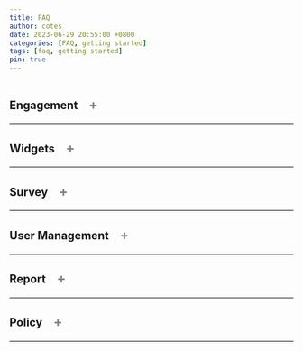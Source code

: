 ```yaml
---
title: FAQ
author: cotes
date: 2023-06-29 20:55:00 +0800
categories: [FAQ, getting started]
tags: [faq, getting started]
pin: true
---
```


<!--  This is a tab component -->

<details class="faq" onclick="toggleSymbol(this)">
<summary>
    <h3>Engagement 
        <span class="symbol">+</span>
    </h3>
</summary>


<details onclick="toggleSymbol(this)">
<summary>How do I create an engagement?<span class="symbol">+</span></summary>

You must be a Superuser to create an engagement.
To create an engagement, go to the Engagement Listing page and click the "Create an Engagement" button. This will take you to the Engagement creation page.
View all the steps on the <a href="https://bcgov.github.io/met-guide/posts/create-engagement/">Create Engagement</a> page. 

</details>

<details onclick="toggleSymbol(this)">
<summary>How do I edit an engagement?<span class="symbol">+</span></summary>

As a Superuser, you can edit an engagement at any time. As a Team Member, you can only edit an engagement before it is scheduled/published.
To edit an engagement, go to the Engagement Listing page and select "Edit Engagement" from the Action drop-down. This will take you to the Engagement Details page where you can edit your engagement. Alternatively, you can edit your engagement from the Preview Engagement page by clicking the "Edit Engagement" button.
View all the steps on the <a href="https://bcgov.github.io/met-guide/posts/edit-an-engagement/">Edit Engagement</a> page. 

</details>

<details onclick="toggleSymbol(this)">
<summary>How do I assign a Team Member/Reviewer to an Engagement?<span class="symbol">+</span></summary>

As a Superuser, you can assign any Team Member or Reviewer to any engagement. As a Team Member, you can assign any Team Member/Reviewer to an engagement that you are already assigned to.
To assign a user, go to the User Management page and select "Assign to an Engagement" from the Action drop-down. Alternatively for Team Members, you can go to the Engagement User Management page and click the "+ Add Team Member" button. 
View all the steps on the <a href="https://bcgov.github.io/met-guide/posts/add-team-member-or-reviewer-to-engagement/">Assign a Team Member/Reviewer to an Engagement</a> page. 

</details>

<details onclick="toggleSymbol(this)">
<summary>Where do I find the public URL to an Engagement?<span class="symbol">+</span></summary>

To access the public URL to an engagement, go to the Engagement Listing page and click on the desired engagement. Click on "Edit Engagement" and then go to the URL (links) tab. The top link will be for the Public Engagement Page. 
Alternatively, if the engagement is not yet open, you can select "Edit Engagement" from the Action drop-down on the Engagement Listing page.

</details>

<details onclick="toggleSymbol(this)">
<summary>How do I edit the dates the survey opens and closes?<span class="symbol">+</span></summary>

*This one is still under consideration* - ticket 2189

</details>

<details onclick="toggleSymbol(this)">
<summary>How do I change the date an Engagement is scheduled to go live?<span class="symbol">+</span></summary>

As a Superuser, you can change the date and time an engagement is scheduled to go live as long as you do it before the original scheduled time. To change the engagement go live date and time, go to the Engagement Listing page and click on the desired engagement. You will see a "Reschedule Engagement" button at the top. 

</details>

<details onclick="toggleSymbol(this)">
<summary>Can I edit an engagement that is published?<span class="symbol">+</span></summary>

*This one is still under consideration* - ticket 2189

</details>

</details>

<!--  This is the end of a tab component -->




<details class="faq" onclick="toggleSymbol(this)">
<summary>
    <h3>Widgets
        <span class="symbol">+</span>
    </h3>
</summary>


<details onclick="toggleSymbol(this)">
<summary>What are the widgets?<span class="symbol">+</span></summary>

Widgets are customizable modals that display different types of information about the engagement. To learn more and view all the widgets, visit the <a href="https://bcgov.github.io/met-guide/posts/widgets/">Widgets</a> page. 

</details>

<details onclick="toggleSymbol(this)">
<summary>How do I add a widget to an engagement?<span class="symbol">+</span></summary>

Superusers and Team Members can add widgets to display on the engagement page. Upon the creation of an engagement, a user will see the Widgets section on the right side of the screen. Click "Add Widget" and you will see all of the available widgets. To learn more and view all the widgets, visit the <a href="https://bcgov.github.io/met-guide/posts/widgets/">Widgets</a> page.

</details>

<details onclick="toggleSymbol(this)">
<summary>Do I need to add every widget to my engagement?<span class="symbol">+</span></summary>

No. Widgets are intended to be entirely customizable according to the engagement. 

</details>

</details>

<!--  This is the end of a tab component -->



<details class="faq" onclick="toggleSymbol(this)">
<summary>
    <h3>Survey
        <span class="symbol">+</span>
    </h3>
</summary>


<details onclick="toggleSymbol(this)">
<summary>How do I create a survey?<span class="symbol">+</span></summary>

You must be a Superuser to create a new survey. To create a survey, go to the Survey Listing page and click the "Create Survey" button. Choose the "Create a New Survey" option and approve of the Disclaimer and Statement of Responsibility for Survey Designers. To learn more about building your survey, visit the <a href="https://bcgov.github.io/met-guide/posts/survey-builder/">Widgets</a> page.

</details>

<details onclick="toggleSymbol(this)">
<summary>How do I edit a survey?<span class="symbol">+</span></summary>

Superusers and Team Members can edit surveys as long as the engagement it is linked to is not scheduled or published. After creating and saving a survey, you can edit it from the Survey Listing page or directly from the engagement it is attached to. From the survey listing page you can click "Edit Survey" from the Action drop-down, or you can click on the survey name then click on "Edit Survey" from the Preview Survey header. Alternatively, you can go to the Engagement Details page survey section and click the edit icon on the survey card. View all the steps on the <a href="https://bcgov.github.io/met-guide/posts/edit-a-survey/">Edit Survey</a> page. 

</details>

<details onclick="toggleSymbol(this)">
<summary>How do I review the new comments made in the survey and publish them?<span class="symbol">+</span></summary>

As a Superuser, you can review all comments on all engagements. As a Team Member, you can review comments on the engagement(s) you are assigned to. After clicking on a Comment ID from the Comment Listing page, you will be directed to the Comment Review page. There will be the option to approve, reject, or require that a comment needs futher review. If a comment is approved, it will be published to the public record (as long as the report includes it). To learn more about the comment review process, visit the <a href="https://bcgov.github.io/met-guide/posts/comment-review-page/">Comment Review</a> page.

</details>

<details onclick="toggleSymbol(this)">
<summary>How is the survey accessed by the public?<span class="symbol">+</span></summary>

The surveys are embedded directly in an engagement. When a member of the public is on the engagement page, they will click the "Share Your Thoughts" button and validate their email address. They will recieve an email notification to their provided email address which includes a link to the survey.

</details>

<details onclick="toggleSymbol(this)">
<summary>Can I create an engagement only accessible to B.C. Government employees?<span class="symbol">+</span></summary>

Yes. By clicking on the "Set-up as Internal Engagement" toggle in the Engagement Settings, your engagement will only be accessible to users with a @gov.bc.ca email address. For more information on engagement settings, visit the <a href="https://bcgov.github.io/met-guide/posts/engagement-settings/">Engagement Settings</a> page.

</details>

<details onclick="toggleSymbol(this)">
<summary>Can I send a survey to a select group of people?<span class="symbol">+</span></summary>

No. The application does not have the capability to send a survey to a select group of people at this time. 

</details>

</details>

<!--  This is the end of a tab component -->



<details class="faq" onclick="toggleSymbol(this)">
<summary>
    <h3>User Management
        <span class="symbol">+</span>
    </h3>
</summary>

<details onclick="toggleSymbol(this)">
<summary>What are the different user roles?<span class="symbol">+</span></summary>

To do

</details>

<details onclick="toggleSymbol(this)">
<summary>How do I assign a role to a new user?<span class="symbol">+</span></summary>

To do

</details>

<details onclick="toggleSymbol(this)">
<summary>How do I assign a Team Member/Reviewer to an engagement?<span class="symbol">+</span></summary>

To do

</details>

<details onclick="toggleSymbol(this)">
<summary>How do I remove a Team Member/Reviewer from an engagement?<span class="symbol">+</span></summary>

To do

</details>

<details onclick="toggleSymbol(this)">
<summary>How do I deactivate a user?<span class="symbol">+</span></summary>

To do

</details>

<details onclick="toggleSymbol(this)">
<summary>What is the difference between the User Management tab in an engagement, the User Management page, and the User Details page?<span class="symbol">+</span></summary>

To do

</details>

</details>

<!--  This is the end of a tab component -->



<details class="faq" onclick="toggleSymbol(this)">
<summary>
    <h3>Report
        <span class="symbol">+</span>
    </h3>
</summary>

<details onclick="toggleSymbol(this)">
<summary>How can I select which questions will show on the public report?<span class="symbol">+</span></summary>

To do

</details>

<details onclick="toggleSymbol(this)">
<summary>How do I change the option to automatically send a report when the survey closes?<span class="symbol">+</span></summary>

To do

</details>

<details onclick="toggleSymbol(this)">
<summary>Where do I find the URL to the public report?<span class="symbol">+</span></summary>

To do

</details>

<details onclick="toggleSymbol(this)">
<summary>Where can I see the internal report?<span class="symbol">+</span></summary>

To do

</details>

</details>

<!--  This is the end of a tab component -->



<details class="faq" onclick="toggleSymbol(this)">
<summary>
    <h3>Policy
        <span class="symbol">+</span>
    </h3>
</summary>

<details onclick="toggleSymbol(this)">
<summary>What information can I ask for in my survey?<span class="symbol">+</span></summary>

To do

</details>

<details onclick="toggleSymbol(this)">
<summary>Is there any information I cannot ask for in my survey?<span class="symbol">+</span></summary>

To do

</details>

<details onclick="toggleSymbol(this)">
<summary>What is a Privacy Impact Assessment (PIA)?<span class="symbol">+</span></summary>

To do

</details>

<details onclick="toggleSymbol(this)">
<summary>Where can I find the Privacy Impact Assesment (PIA) for this tool?<span class="symbol">+</span></summary>

To do

</details>

</details>

<!--  This is the end of a tab component -->



<style>
.faq-wrapper{
  margin-bottom: 10px;
}

summary {
  display: flex;
  align-items: flex-end;
  flex-direction: row;
  justify-content: space-between;
  border-bottom: 1px solid black;
  font-weight: bold;
  font-size: 1.2em;
  cursor: pointer;
}

details[open] > summary {
  border-bottom: none;
}

details > p {
    padding-top: 10px;
    padding-bottom: 10px;
}

  
.symbol {
  background-color: transparent;
  border: none;
  color: gray;
  padding: 5px 15px;
  cursor: pointer;
  font-size: 1.2em;
}

</style>

<script>
function toggleSymbol(element) {
  const symbol = element.querySelector('span.symbol');

  if (element.hasAttribute('open')) {
    symbol.innerText = '+';
  } else {
    symbol.innerText = '-';
  }
}
</script>
